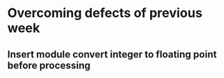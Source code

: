 # Overcoming defects of previous week
## Insert module convert integer to floating point before processing
